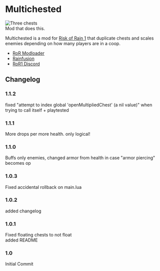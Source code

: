 Multichested
======================
![Three chests](https://cdn.discordapp.com/attachments/728607222040494183/799689001749184522/unknown.png)  
Mod that does this.

Multichested is a mod for [Risk of Rain 1](https://store.steampowered.com/app/248820/Risk_of_Rain/) that duplicate chests and scales enemies depending on how many players are in a coop.

* [RoR Modloader](https://cdn.rainfusion.ml/launcher-download)
* [Rainfusion](https://rainfusion.ml/)
* [RoR1 Discord](https://discord.gg/ajsGTdN)

## Changelog

### 1.1.2
fixed "attempt to index global 'openMultipliedChest' (a nil value)" when trying to call itself + playtested
### 1.1.1
More drops per more health. only logical!
### 1.1.0
Buffs only enemies, changed armor from health in case "armor piercing" becomes op
### 1.0.3
Fixed accidental rollback on main.lua
### 1.0.2
added changelog
### 1.0.1
Fixed floating chests to not float  
added README
### 1.0
Initial Commit
